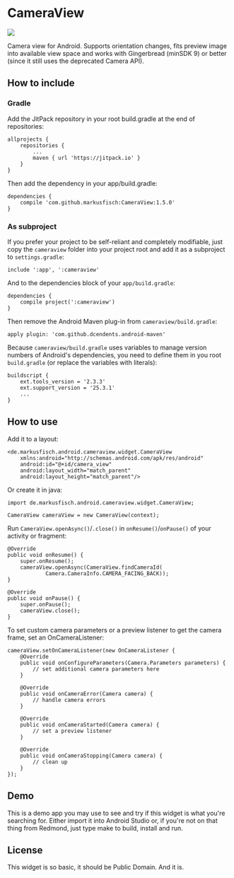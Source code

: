 # CameraView

[![](https://jitpack.io/v/markusfisch/CameraView.svg)](https://jitpack.io/#markusfisch/CameraView)

Camera view for Android. Supports orientation changes, fits preview image
into available view space and works with Gingerbread (minSDK 9) or better
(since it still uses the deprecated Camera API).

## How to include

### Gradle

Add the JitPack repository in your root build.gradle at the end of
repositories:

	allprojects {
		repositories {
			...
			maven { url 'https://jitpack.io' }
		}
	}

Then add the dependency in your app/build.gradle:

	dependencies {
		compile 'com.github.markusfisch:CameraView:1.5.0'
	}

### As subproject

If you prefer your project to be self-reliant and completely modifiable,
just copy the `cameraview` folder into your project root and add it as a
subproject to `settings.gradle`:

	include ':app', ':cameraview'

And to the dependencies block of your `app/build.gradle`:

	dependencies {
		compile project(':cameraview')
	}

Then remove the Android Maven plug-in from `cameraview/build.gradle`:

	apply plugin: 'com.github.dcendents.android-maven'

Because `cameraview/build.gradle` uses variables to manage version
numbers of Android's dependencies, you need to define them in you root
`build.gradle` (or replace the variables with literals):

	buildscript {
		ext.tools_version = '2.3.3'
		ext.support_version = '25.3.1'
		...
	}

## How to use

Add it to a layout:

	<de.markusfisch.android.cameraview.widget.CameraView
		xmlns:android="http://schemas.android.com/apk/res/android"
		android:id="@+id/camera_view"
		android:layout_width="match_parent"
		android:layout_height="match_parent"/>

Or create it in java:

	import de.markusfisch.android.cameraview.widget.CameraView;

	CameraView cameraView = new CameraView(context);

Run `CameraView.openAsync()`/`.close()` in `onResume()`/`onPause()` of
your activity or fragment:

	@Override
	public void onResume() {
		super.onResume();
		cameraView.openAsync(CameraView.findCameraId(
				Camera.CameraInfo.CAMERA_FACING_BACK));
	}

	@Override
	public void onPause() {
		super.onPause();
		cameraView.close();
	}

To set custom camera parameters or a preview listener to get the camera
frame, set an OnCameraListener:

	cameraView.setOnCameraListener(new OnCameraListener {
		@Override
		public void onConfigureParameters(Camera.Parameters parameters) {
			// set additional camera parameters here
		}

		@Override
		public void onCameraError(Camera camera) {
			// handle camera errors
		}

		@Override
		public void onCameraStarted(Camera camera) {
			// set a preview listener
		}

		@Override
		public void onCameraStopping(Camera camera) {
			// clean up
		}
	});

## Demo

This is a demo app you may use to see and try if this widget is what
you're searching for. Either import it into Android Studio or, if you're
not on that thing from Redmond, just type make to build, install and run.

## License

This widget is so basic, it should be Public Domain. And it is.
